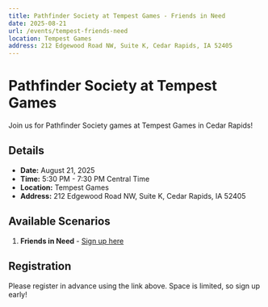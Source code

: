 ```yaml
---
title: Pathfinder Society at Tempest Games - Friends in Need
date: 2025-08-21
url: /events/tempest-friends-need
location: Tempest Games
address: 212 Edgewood Road NW, Suite K, Cedar Rapids, IA 52405
---
```


# Pathfinder Society at Tempest Games

Join us for Pathfinder Society games at Tempest Games in Cedar Rapids!

## Details

- **Date:** August 21, 2025
- **Time:** 5:30 PM - 7:30 PM Central Time
- **Location:** Tempest Games
- **Address:** 212 Edgewood Road NW, Suite K, Cedar Rapids, IA 52405

## Available Scenarios

1. **Friends in Need** - [Sign up here](https://www.rpgchronicles.net/session/ad20d81b-0f4d-489f-b32b-0fe903c61ce7/pregame)

## Registration

Please register in advance using the link above. Space is limited, so sign up early!